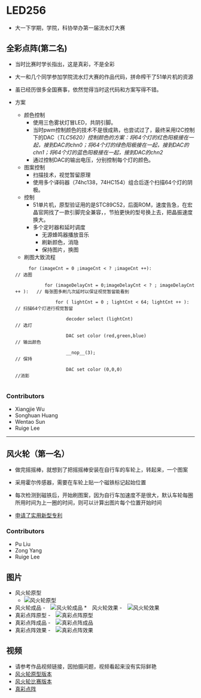 # LED256

* 大一下学期，学院，科协举办第一届流水灯大赛

## 全彩点阵(第二名)
* 当时比赛时学长指出，这是真彩，不是全彩

* 大一和几个同学参加学院流水灯大赛的作品代码，拼命榨干了51单片机的资源
* 虽已经历很多全国赛事，依然觉得当时这代码和方案写得不错。
* 方案
    - 颜色控制
        + 使用三色雾状灯冒LED，共阴引脚。
        + 当时pwm控制颜色的技术不是很成熟，也尝试过了，最终采用I2C控制下的DAC（***TLC5620）***控制颜色的方案：将64个灯的红色阳极接在一起，接到DAC的*chn0*；将64个灯的绿色阳极接在一起，接到DAC的*chn1*；将64个灯的蓝色阳极接在一起，接到DAC的*chn2*
        + 通过控制DAC的输出电压，分别控制每个灯的颜色。
    - 图案控制
        + 扫描技术，视觉暂留原理
        + 使用多个译码器（74hc138，74HC154）组合后逐个扫描64个灯的阴极。
    - 控制
        + 51单片机，原型验证用的是STC89C52，后面ROM，速度告急，在宏晶官网找了一款引脚完全兼容，，节拍更快的型号换上去，把晶振速度换大。
        + 多个定时器和延时调度
            * 无源蜂鸣器播放音乐
            * 刷新颜色，消隐
            * 保持图片，换图
    - 刷图大致流程
    ```
         for (imageCnt = 0 ;imageCnt < ? ;imageCnt ++):                         // 选图
         
               for (imageDelayCnt = 0;imageDelayCnt < ? ; imageDelayCnt ++ ):   // 每张图多刷几次延时以保证视觉暂留能看到
               
                   for ( lightCnt = 0 ; lightCnt < 64; lightCnt ++ ):           // 扫描64个灯进行视觉暂留
                   
                       decoder select (lightCnt)                                // 选灯
                       
                       DAC set color (red,green,blue)                           // 输出颜色
                       
                       __nop__(3);                                              // 保持
                       
                       DAC set color (0,0,0)                                    //消影
     

### Contributors
* Xiangjie Wu
* Songhuan Huang
* Wentao Sun
* Ruige Lee

---------------------------------------------------------------

## 风火轮（第一名）
* 做完摇摇棒，就想到了把摇摇棒安装在自行车的车轮上，转起来，一个图案
* 采用霍尔传感器，需要在车轮上贴一个磁铁标记起始位置
* 每次检测到磁铁后，开始刷图案，因为自行车加速度不是很大，默认车轮每圈所用时间为上一圈的时间，则可以计算出图片每个位置开始时间

* [申请了实用新型专利](http://www.wanfangdata.com.cn/details/detail.do?_type=patent&id=CN201620157427.7)

### Contributors
* Pu Liu
* Zong Yang
* Ruige Lee

## 图片
* 风火轮原型
    - ![风火轮原型](https://github.com/whutddk/LED256/blob/master/pic/微信图片_2019013121595610.jpg)
* 风火轮成品
    -　![风火轮成品](https://github.com/whutddk/LED256/blob/master/pic/IMG_20140502_124040.jpg)
*　风火轮效果
    -　![风火轮效果](https://github.com/whutddk/LED256/blob/master/pic/IMG_20140207_230420_SHOT2SHOT20.jpg)
* 真彩点阵原型
    -　![真彩点阵原型](https://github.com/whutddk/LED256/blob/master/pic/微信图片_2019013121595616.jpg)
* 真彩点阵成品
    -　![真彩点阵成品](https://github.com/whutddk/LED256/blob/master/pic/微信图片_2019013121595619.jpg)
* 真彩点阵效果
    -　![真彩点阵效果](https://github.com/whutddk/LED256/blob/master/pic/2014_10_11_22_08_57.jpg)


## 视频
* 请参考作品视频链接，因拍摄问题，视频看起来没有实际鲜艳
* [风火轮原型版本](https://v.qq.com/x/page/k0127j38gix.html?)
* [风火轮比赛版本](https://v.youku.com/v_show/id_XMzc3ODE3ODQxNg==.html?spm=a2hzp.8244740.0.0)
* [真彩点阵](http://v.youku.com/v_show/id_XMzc3ODE3NDk5Mg==.html?spm=a2h3j.8428770.3416059.1)


